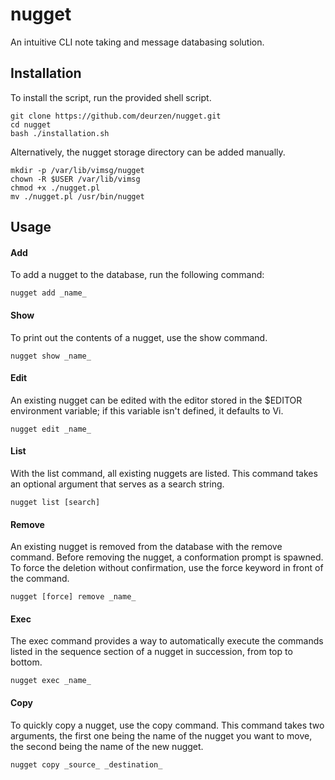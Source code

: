 # nugget
An intuitive CLI note taking and message databasing solution.

## Installation
To install the script, run the provided shell script.

```
git clone https://github.com/deurzen/nugget.git
cd nugget
bash ./installation.sh
```

Alternatively, the nugget storage directory can be added manually.

```
mkdir -p /var/lib/vimsg/nugget
chown -R $USER /var/lib/vimsg
chmod +x ./nugget.pl
mv ./nugget.pl /usr/bin/nugget
```

## Usage
#### Add
To add a nugget to the database, run the following command:

```
nugget add _name_
```

#### Show
To print out the contents of a nugget, use the show command.

```
nugget show _name_
```

#### Edit
An existing nugget can be edited with the editor stored in the $EDITOR
environment variable; if this variable isn't defined, it defaults to Vi.

```
nugget edit _name_
```

#### List
With the list command, all existing nuggets are listed. This command takes an
optional argument that serves as a search string.

```
nugget list [search]
```

#### Remove
An existing nugget is removed from the database with the remove command.
Before removing the nugget, a conformation prompt is spawned. To force the
deletion without confirmation, use the force keyword in front of the command.

```
nugget [force] remove _name_
```

#### Exec
The exec command provides a way to automatically execute the commands listed
in the sequence section of a nugget in succession, from top to bottom.

```
nugget exec _name_
```

#### Copy
To quickly copy a nugget, use the copy command. This command takes two
arguments, the first one being the name of the nugget you want to move, the
second being the name of the new nugget.

```
nugget copy _source_ _destination_
```
